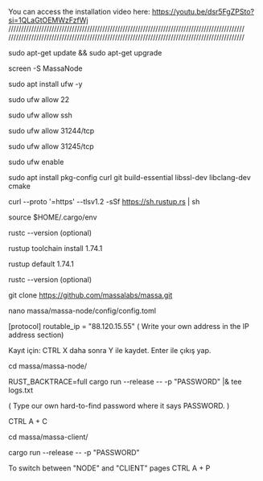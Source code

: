 You can access the installation video here: https://youtu.be/dsr5FgZPSto?si=1QLaGtOEMWzFzfWj
/////////////////////////////////////////////////////////////////////////////////////////////
/////////////////////////////////////////////////////////////////////////////////////////////

sudo apt-get update && sudo apt-get upgrade

screen -S MassaNode


sudo apt install ufw -y 

sudo ufw allow 22 

sudo ufw allow ssh

sudo ufw allow 31244/tcp

sudo ufw allow 31245/tcp 

sudo ufw enable 


sudo apt install pkg-config curl git build-essential libssl-dev libclang-dev cmake

curl --proto '=https' --tlsv1.2 -sSf https://sh.rustup.rs | sh

source $HOME/.cargo/env

rustc --version  (optional)

rustup toolchain install 1.74.1

rustup default 1.74.1

rustc --version  (optional)

git clone https://github.com/massalabs/massa.git

nano massa/massa-node/config/config.toml


[protocol]
routable_ip = "88.120.15.55"      ( Write your own address in the IP address section)

Kayıt için: CTRL X   daha sonra Y ile kaydet. Enter ile çıkış yap.


cd massa/massa-node/

RUST_BACKTRACE=full cargo run --release -- -p  "PASSWORD" |& tee logs.txt 

( Type our own hard-to-find password where it says PASSWORD. )


CTRL A + C  

cd massa/massa-client/

cargo run --release -- -p "PASSWORD"     

To switch between "NODE" and "CLIENT" pages   CTRL A + P  
